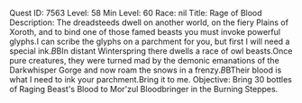 Quest ID: 7563
Level: 58
Min Level: 60
Race: nil
Title: Rage of Blood
Description: The dreadsteeds dwell on another world, on the fiery Plains of Xoroth, and to bind one of those famed beasts you must invoke powerful glyphs.I can scribe the glyphs on a parchment for you, but first I will need a special ink.$B$BIn distant Winterspring there dwells a race of owl beasts.Once pure creatures, they were turned mad by the demonic emanations of the Darkwhisper Gorge and now roam the snows in a frenzy.$B$BTheir blood is what I need to ink your parchment.Bring it to me.
Objective: Bring 30 bottles of Raging Beast's Blood to Mor'zul Bloodbringer in the Burning Steppes.

